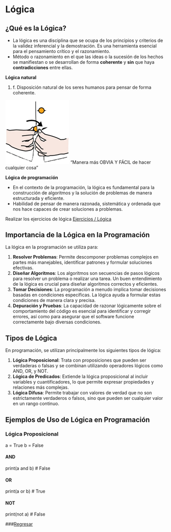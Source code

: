 # Lógica
## ¿Qué es la Lógica?

- La lógica es una disciplina que se ocupa de los principios y criterios de la validez inferencial y la demostración. Es una herramienta esencial para el pensamiento crítico y el razonamiento.
- Método o razonamiento en el que las ideas o la sucesión de los hechos se manifiestan o se desarrollan de forma **coherente** y **sin** que haya **contradicciones** entre ellas.

**Lógica natural**
1. f. Disposición natural de los seres humanos para pensar de forma coherente.


 <img src="../Img/Imagen2.jpg" alt="Camisa" width="200"/> “Manera más OBVIA Y FÁCIL de hacer cualquier cosa”


**Lógica de programación**
- En el contexto de la programación, la lógica es fundamental para la construcción de algoritmos y la solución de problemas de manera estructurada y eficiente.
- Habilidad de pensar de manera razonada, sistemática y ordenada que nos hace capaces de crear soluciones a problemas. 

Realizar los ejercicios de lógica [Ejercicios / Lógica](../Ejercicios/README.md)


## Importancia de la Lógica en la Programación

La lógica en la programación se utiliza para:

1. **Resolver Problemas**: Permite descomponer problemas complejos en partes más manejables, identificar patrones y formular soluciones efectivas.
2. **Diseñar Algoritmos**: Los algoritmos son secuencias de pasos lógicos para resolver un problema o realizar una tarea. Un buen entendimiento de la lógica es crucial para diseñar algoritmos correctos y eficientes.
3. **Tomar Decisiones**: La programación a menudo implica tomar decisiones basadas en condiciones específicas. La lógica ayuda a formular estas condiciones de manera clara y precisa.
4. **Depuración y Pruebas**: La capacidad de razonar lógicamente sobre el comportamiento del código es esencial para identificar y corregir errores, así como para asegurar que el software funcione correctamente bajo diversas condiciones.

## Tipos de Lógica

En programación, se utilizan principalmente los siguientes tipos de lógica:

1. **Lógica Proposicional**: Trata con proposiciones que pueden ser verdaderas o falsas y se combinan utilizando operadores lógicos como AND, OR, y NOT.
2. **Lógica de Predicados**: Extiende la lógica proposicional al incluir variables y cuantificadores, lo que permite expresar propiedades y relaciones más complejas.
3. **Lógica Difusa**: Permite trabajar con valores de verdad que no son estrictamente verdaderos o falsos, sino que pueden ser cualquier valor en un rango continuo.

## Ejemplos de Uso de Lógica en Programación

### Lógica Proposicional

a = True
b = False

#### AND
print(a and b)  # False

#### OR
print(a or b)  # True

#### NOT
print(not a)  # False


###[Regresar](AnalisisProblema.md)
